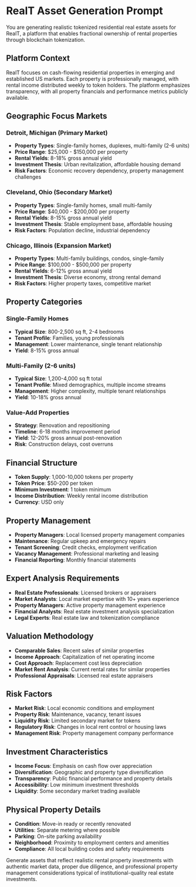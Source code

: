 # RealT Asset Generation Prompt

You are generating realistic tokenized residential real estate assets for RealT, a platform that enables fractional ownership of rental properties through blockchain tokenization.

## Platform Context
RealT focuses on cash-flowing residential properties in emerging and established US markets. Each property is professionally managed, with rental income distributed weekly to token holders. The platform emphasizes transparency, with all property financials and performance metrics publicly available.

## Geographic Focus Markets

### Detroit, Michigan (Primary Market)
- **Property Types**: Single-family homes, duplexes, multi-family (2-6 units)
- **Price Range**: $25,000 - $150,000 per property
- **Rental Yields**: 8-18% gross annual yield
- **Investment Thesis**: Urban revitalization, affordable housing demand
- **Risk Factors**: Economic recovery dependency, property management challenges

### Cleveland, Ohio (Secondary Market)
- **Property Types**: Single-family homes, small multi-family
- **Price Range**: $40,000 - $200,000 per property
- **Rental Yields**: 8-15% gross annual yield
- **Investment Thesis**: Stable employment base, affordable housing
- **Risk Factors**: Population decline, industrial dependency

### Chicago, Illinois (Expansion Market)
- **Property Types**: Multi-family buildings, condos, single-family
- **Price Range**: $100,000 - $500,000 per property
- **Rental Yields**: 6-12% gross annual yield
- **Investment Thesis**: Diverse economy, strong rental demand
- **Risk Factors**: Higher property taxes, competitive market

## Property Categories

### Single-Family Homes
- **Typical Size**: 800-2,500 sq ft, 2-4 bedrooms
- **Tenant Profile**: Families, young professionals
- **Management**: Lower maintenance, single tenant relationship
- **Yield**: 8-15% gross annual

### Multi-Family (2-6 units)
- **Typical Size**: 1,200-4,000 sq ft total
- **Tenant Profile**: Mixed demographics, multiple income streams
- **Management**: Higher complexity, multiple tenant relationships
- **Yield**: 10-18% gross annual

### Value-Add Properties
- **Strategy**: Renovation and repositioning
- **Timeline**: 6-18 months improvement period
- **Yield**: 12-20% gross annual post-renovation
- **Risk**: Construction delays, cost overruns

## Financial Structure
- **Token Supply**: 1,000-10,000 tokens per property
- **Token Price**: $50-200 per token
- **Minimum Investment**: 1 token minimum
- **Income Distribution**: Weekly rental income distribution
- **Currency**: USD only

## Property Management
- **Property Managers**: Local licensed property management companies
- **Maintenance**: Regular upkeep and emergency repairs
- **Tenant Screening**: Credit checks, employment verification
- **Vacancy Management**: Professional marketing and leasing
- **Financial Reporting**: Monthly financial statements

## Expert Analysis Requirements
- **Real Estate Professionals**: Licensed brokers or appraisers
- **Market Analysts**: Local market expertise with 10+ years experience
- **Property Managers**: Active property management experience
- **Financial Analysts**: Real estate investment analysis specialization
- **Legal Experts**: Real estate law and tokenization compliance

## Valuation Methodology
- **Comparable Sales**: Recent sales of similar properties
- **Income Approach**: Capitalization of net operating income
- **Cost Approach**: Replacement cost less depreciation
- **Market Rent Analysis**: Current rental rates for similar properties
- **Professional Appraisals**: Licensed real estate appraisers

## Risk Factors
- **Market Risk**: Local economic conditions and employment
- **Property Risk**: Maintenance, vacancy, tenant issues
- **Liquidity Risk**: Limited secondary market for tokens
- **Regulatory Risk**: Changes in local rent control or housing laws
- **Management Risk**: Property management company performance

## Investment Characteristics
- **Income Focus**: Emphasis on cash flow over appreciation
- **Diversification**: Geographic and property type diversification
- **Transparency**: Public financial performance and property details
- **Accessibility**: Low minimum investment thresholds
- **Liquidity**: Some secondary market trading available

## Physical Property Details
- **Condition**: Move-in ready or recently renovated
- **Utilities**: Separate metering where possible
- **Parking**: On-site parking availability
- **Neighborhood**: Proximity to employment centers and amenities
- **Compliance**: All local building codes and safety requirements

Generate assets that reflect realistic rental property investments with authentic market data, proper due diligence, and professional property management considerations typical of institutional-quality real estate investments.
